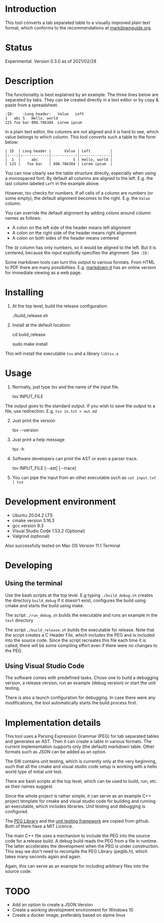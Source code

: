 Introduction
============

This tool converts a tab separated table to a visually improved plain text format, which conforms to the recommendations at [markdownguide.org][1].

Status
======

Experimental. Version 0.3.0 as of 2021/02/28

Description
===========

The functionality is best explained by an example. The three lines below are separated by tabs. They can be created directly in a text editor or by copy & paste from a spreadsheet.

    :ID:	:Long header:	Value	Left
    1	abc	5	Hello, world
    125	foo bar	898.786384	Lorem ipsum

In a plain text editor, the columns are not aligned and it is hard to see, which value belongs to which column.
This tool converts such a table to the form below:

    | ID  | Long header |      Value | Left         |
    |:---:|:-----------:|-----------:|--------------|
    |  1  |     abc     |          5 | Hello, world |
    | 125 |   foo bar   | 898.786384 | Lorem ipsum  |

You can now clearly see the table structure directly, especially when using a monospaced font. By default all columns are aligned to the left. E.g. the last column labeled `Left` in the example above.

However, tsv checks for numbers. If _all_ cells of a column are numbers (or some empty), the default alignment becomes to the right. E.g. the `Value` column.

You can override the default alignment by adding colons around column names as follows:

- A colon on the left side of the header means left alignment
- A colon on the right side of the header means right alignment
- A colon on both sides of the header means centered

The `ID` column has only numbers, so it would be aligned to the left. But it is centered, because the input explicitly specifies the alignment. See `:ID:`

Some markdown tools can turn this output to various formats. From HTML to PDF there are many possibilities. E.g. [markdown-it][2] has an online version for immediate viewing as a web page. 

Installing
==========

1. At the top level, build the release configuration:

    ./build_release.sh

2. Install at the default location:

    cd build_release
    
    sudo make install

This will install the executable `tsv` and a library `libtsv.a`

Usage
=====
1. Normally, just type tsv and the name of the input file.

    tsv INPUT_FILE

The output goes to the standard output. If you wish to save the output to a file, use redirection. E.g. `tsv in.txt > out.md`

2. Just print the version

    tsv --version

3. Just print a help message

    tsv -h

4. Software developers can print the AST or even a parser trace.

    tsv INPUT_FILE [--ast] [--trace]

5. You can pipe the input from an other executable such as `cat input.txt | tsv`

Development environment
=======================

- Ubuntu 20.04.2 LTS
- cmake version 3.16.3
- gcc version 9.3
- Visual Studio Code 1.53.2 (Optional)
- Valgrind (optional)

Also successfully tested on Mac OS Version 11.1 Terminal

Developing
==========

Using the terminal
------------------

Use the bash scripts at the top level. E.g typing `./build_debug.sh` creates the directory `build_debug` if it doesn't exist, configures the build using cmake and starts the build using make.

The script `./run_debug.sh` builds the executable and runs an example in the `test` directory

The script `./build_release.sh` builds the executable for release. Note that the script creates a C Header File, which includes the PEG and is included into the source code. Since the script recreates this file each time it is called, there will be some compiling effort even if there were no changes to the PEG.

Using Visual Studio Code
------------------------

The software comes with predefined tasks. Chose one to build a debugging version, a release version, run an example (debug version) or start the unit testing.

There is also a launch configuration for debugging. In case there were any modifications, the tool automatically starts the build process first.

Implementation details
======================

This tool uses a Parsing Expression Grammar (PEG) for tab separated tables and generates an AST. Then it can create a table in various formats. The current implementation supports only (the default) markdown table. Other formats such as JSON can be added as an option.

The SW contains unit testing, which is currently only at the very beginning, such that all the cmake and visual studio code setup is working with a hello world type of initial unit test.

There are bash scripts at the top level, which can be used to build, run, etc. as their names suggest.

Since the whole project is rather simple, it can serve as an example C++ project template for cmake and visual studio code for building and running an executable, which includes libraries. Unit testing and debugging is configured.

The [PEG Library][3] and the [unit testing framework][4] are copied from github. Both of them have a MIT Licence.

The main C++ file uses a mechanism to include the PEG into the source code for a release build. A debug build reads the PEG from a file in runtime. The latter accelerates the development when the PEG is under construction. This way we don't need to recompile the PEG Library (peglib.h), which takes many seconds again and again.

Again, this can serve as an example for including arbitrary files into the source code.

TODO
====

- Add an option to create a JSON Version
- Create a working development environment for Windows 10
- Create a docker image, preferably based on alpine linux

[1]: https://www.markdownguide.org/extended-syntax/
[2]: https://markdown-it.github.io/
[3]: https://github.com/yhirose/cpp-peglib
[4]: https://github.com/drleq/CppUnitTestFramework